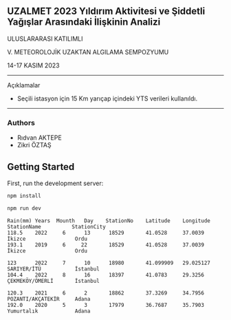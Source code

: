 ## UZALMET 2023 Yıldırım Aktivitesi ve Şiddetli Yağışlar Arasındaki İlişkinin Analizi

ULUSLARARASI KATILIMLI

V. METEOROLOJİK UZAKTAN ALGILAMA SEMPOZYUMU

14-17 KASIM 2023

---

Açıklamalar

- Seçili istasyon için 15 Km yarıçap içindeki YTS verileri kullanıldı.

---

### Authors

- Rıdvan AKTEPE
- Zikri ÖZTAŞ

## Getting Started

First, run the development server:

```bash
npm install

npm run dev
```

```code
Rain(mm) Years  Mounth   Day    StationNo    Latitude    Longitude  StationName          StationCity
118.5 	 2022	  6	     13	     18529       41.0528     37.0039     İkizce                Ordu
193.1	 2019	  6	    22	     18529       41.0528     37.0039     İkizce                Ordu

123	     2022	  7	     10	     18980       41.099909   29.025127   SARIYER/İTÜ           İstanbul
104.4	 2022	  8	     16	     18397       41.0783     29.3256     ÇEKMEKÖY/ÖMERLİ       İstanbul

120.3	 2021	  6	     2	     18862       37.3269	 34.7956     POZANTI/AKÇATEKİR     Adana
192.0	 2020	  5	     3	     17979       36.7687	 35.7903     Yumurtalık            Adana

```
